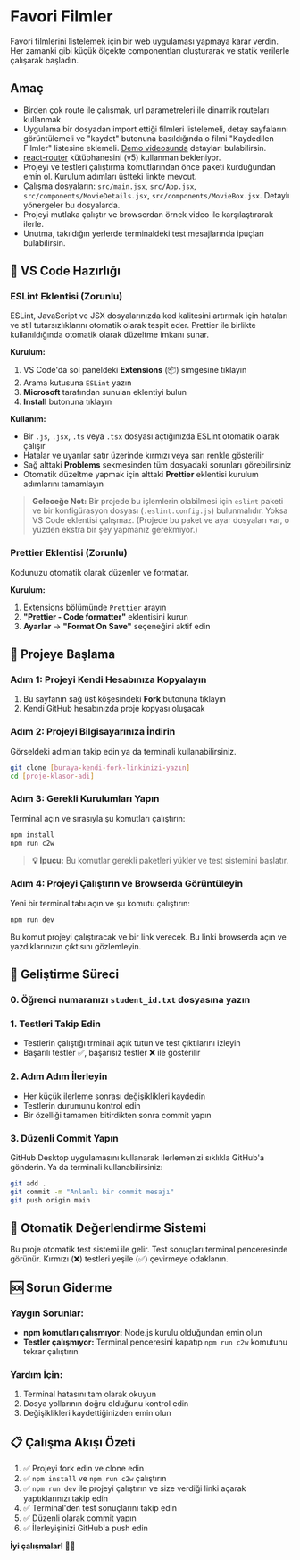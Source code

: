 # Favori Filmler

Favori filmlerini listelemek için bir web uygulaması yapmaya karar verdin. Her zamanki gibi küçük ölçekte componentları oluşturarak ve statik verilerle çalışarak başladın.

## Amaç

- Birden çok route ile çalışmak, url parametreleri ile dinamik routeları kullanmak.
- Uygulama bir dosyadan import ettiği filmleri listelemeli, detay sayfalarını görüntülemeli ve "kaydet" butonuna basıldığında o filmi "Kaydedilen Filmler" listesine eklemeli. [Demo videosunda](http://player.vimeo.com/video/1095757548) detayları bulabilirsin.
- [react-router](https://v5.reactrouter.com/web/guides/quick-start) kütüphanesini (v5) kullanman bekleniyor.
- Projeyi ve testleri çalıştırma komutlarından önce paketi kurduğundan emin ol. Kurulum adımları üstteki linkte mevcut.
- Çalışma dosyaların: `src/main.jsx`, `src/App.jsx`, `src/components/MovieDetails.jsx`, `src/components/MovieBox.jsx`. Detaylı yönergeler bu dosyalarda.
- Projeyi mutlaka çalıştır ve browserdan örnek video ile karşılaştırarak ilerle.
- Unutma, takıldığın yerlerde terminaldeki test mesajlarında ipuçları bulabilirsin.

## 🔧 VS Code Hazırlığı

### ESLint Eklentisi (Zorunlu)

ESLint, JavaScript ve JSX dosyalarınızda kod kalitesini artırmak için hataları ve stil tutarsızlıklarını otomatik olarak tespit eder. Prettier ile birlikte kullanıldığında otomatik olarak düzeltme imkanı sunar.

**Kurulum:**

1. VS Code'da sol paneldeki **Extensions** (📦) simgesine tıklayın
2. Arama kutusuna `ESLint` yazın
3. **Microsoft** tarafından sunulan eklentiyi bulun
4. **Install** butonuna tıklayın

**Kullanım:**

- Bir `.js`, `.jsx`, `.ts` veya `.tsx` dosyası açtığınızda ESLint otomatik olarak çalışır
- Hatalar ve uyarılar satır üzerinde kırmızı veya sarı renkle gösterilir
- Sağ alttaki **Problems** sekmesinden tüm dosyadaki sorunları görebilirsiniz
- Otomatik düzeltme yapmak için alttaki **Prettier** eklentisi kurulum adımlarını tamamlayın

> **Geleceğe Not:** Bir projede bu işlemlerin olabilmesi için `eslint` paketi ve bir konfigürasyon dosyası (`.eslint.config.js`) bulunmalıdır. Yoksa VS Code eklentisi çalışmaz. (Projede bu paket ve ayar dosyaları var, o yüzden ekstra bir şey yapmanız gerekmiyor.)

### Prettier Eklentisi (Zorunlu)

Kodunuzu otomatik olarak düzenler ve formatlar.

**Kurulum:**

1. Extensions bölümünde `Prettier` arayın
2. **"Prettier - Code formatter"** eklentisini kurun
3. **Ayarlar** → **"Format On Save"** seçeneğini aktif edin

## 🚀 Projeye Başlama

### Adım 1: Projeyi Kendi Hesabınıza Kopyalayın

1. Bu sayfanın sağ üst köşesindeki **Fork** butonuna tıklayın
2. Kendi GitHub hesabınızda proje kopyası oluşacak

### Adım 2: Projeyi Bilgisayarınıza İndirin

Görseldeki adımları takip edin ya da terminali kullanabilirsiniz.

```bash
git clone [buraya-kendi-fork-linkinizi-yazın]
cd [proje-klasor-adi]
```

### Adım 3: Gerekli Kurulumları Yapın

Terminal açın ve sırasıyla şu komutları çalıştırın:

```bash
npm install
npm run c2w
```

> **💡 İpucu:** Bu komutlar gerekli paketleri yükler ve test sistemini başlatır.

### Adım 4: Projeyi Çalıştırın ve Browserda Görüntüleyin

Yeni bir terminal tabı açın ve şu komutu çalıştırın:

```bash
npm run dev
```

Bu komut projeyi çalıştıracak ve bir link verecek. Bu linki browserda açın ve yazdıklarınızın çıktısını gözlemleyin.

## 📝 Geliştirme Süreci

### 0. Öğrenci numaranızı `student_id.txt` dosyasına yazın 

### 1. Testleri Takip Edin

- Testlerin çalıştığı trminali açık tutun ve test çıktılarını izleyin
- Başarılı testler ✅, başarısız testler ❌ ile gösterilir

### 2. Adım Adım İlerleyin

- Her küçük ilerleme sonrası değişiklikleri kaydedin
- Testlerin durumunu kontrol edin
- Bir özelliği tamamen bitirdikten sonra commit yapın

### 3. Düzenli Commit Yapın

GitHub Desktop uygulamasını kullanarak ilerlemenizi sıklıkla GitHub'a gönderin.
Ya da terminali kullanabilirsiniz:

```bash
git add .
git commit -m "Anlamlı bir commit mesajı"
git push origin main
```

## 🧪 Otomatik Değerlendirme Sistemi

Bu proje otomatik test sistemi ile gelir. Test sonuçları terminal penceresinde görünür. Kırmızı (❌) testleri yeşile (✅) çevirmeye odaklanın.

## 🆘 Sorun Giderme

### Yaygın Sorunlar:

- **npm komutları çalışmıyor:** Node.js kurulu olduğundan emin olun
- **Testler çalışmıyor:** Terminal penceresini kapatıp `npm run c2w` komutunu tekrar çalıştırın

### Yardım İçin:

1. Terminal hatasını tam olarak okuyun
2. Dosya yollarının doğru olduğunu kontrol edin
3. Değişiklikleri kaydettiğinizden emin olun

## 📋 Çalışma Akışı Özeti

1. ✅ Projeyi fork edin ve clone edin
2. ✅ `npm install` ve `npm run c2w` çalıştırın
3. ✅ `npm run dev` ile projeyi çalıştırın ve size verdiği linki açarak yaptıklarınızı takip edin
4. ✅ Terminal'den test sonuçlarını takip edin
5. ✅ Düzenli olarak commit yapın
6. ✅ İlerleyişinizi GitHub'a push edin

**İyi çalışmalar! 🎨✨**
